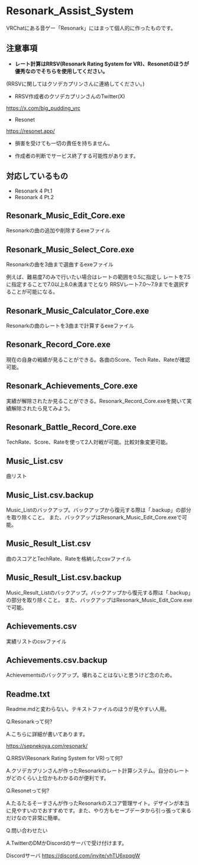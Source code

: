 # Resonark_Assist_System

VRChatにある音ゲー「Resonark」にはまって個人的に作ったものです。

## 注意事項

- **レート計算はRRSV(Resonark Rating System for VR)、Resonetのほうが優秀なのでそちらを使用してください。**

(RRSVに関してはクソデカプリンさんに連絡してください。)

- RRSV作成者のクソデカプリンさんのTwitter(X)

https://x.com/big_pudding_vrc

- Resonet

https://resonet.app/

- 損害を受けても一切の責任を持ちません。

- 作成者の判断でサービス終了する可能性があります。

## 対応しているもの
- Resonark 4 Pt.1
- Resonark 4 Pt.2

## Resonark_Music_Edit_Core.exe
Resonarkの曲の追加や削除するexeファイル

## Resonark_Music_Select_Core.exe
Resonarkの曲を3曲まで選曲するexeファイル

例えば、難易度7のみで行いたい場合はレートの範囲を0.5に指定し
レートを7.5に指定することで7.0以上8.0未満までとなり
RRSVレート7.0～7.9までを選択することが可能になる。

## Resonark_Music_Calculator_Core.exe
Resonarkの曲のレートを3曲まで計算するexeファイル

## Resonark_Record_Core.exe
現在の自身の戦績が見ることができる。各曲のScore、Tech Rate、Rateが確認可能。

## Resonark_Achievements_Core.exe
実績が解除されたか見ることができる。Resonark_Record_Core.exeを開いて実績解除されたら見てみよう。

## Resonark_Battle_Record_Core.exe
TechRate、Score、Rateを使って2人対戦が可能。比較対象変更可能。

## Music_List.csv
曲リスト

## Music_List.csv.backup
Music_Listのバックアップ。バックアップから復元する際は「.backup」の部分を取り除くこと。
また、バックアップはResonark_Music_Edit_Core.exeで可能。

## Music_Result_List.csv
曲のスコアとTechRate、Rateを格納したcsvファイル

## Music_Result_List.csv.backup
Music_Result_Listのバックアップ。バックアップから復元する際は「.backup」の部分を取り除くこと。
また、バックアップはResonark_Music_Edit_Core.exeで可能。

## Achievements.csv
実績リストのcsvファイル

## Achievements.csv.backup
Achievementsのバックアップ。壊れることはないと思うけど念のため。

## Readme.txt
Readme.mdと変わらない。テキストファイルのほうが見やすい人用。

Q.Resonarkって何?

A.こちらに詳細が書いてあります。

https://sepnekoya.com/resonark/

Q.RRSV(Resonark Rating System for VR)って何?

A.クソデカプリンさんが作ったResonarkのレート計算システム。自分のレートがどのくらい上位かもわかるのが便利です。

Q.Resonetって何?

A.たるたるそーすさんが作ったResonarkのスコア管理サイト。デザインが本当に見やすいのでおすすめです。また、やり方もセーブデータから引っ張って来るだけなので非常に簡単。

Q.問い合わせたい

A.TwitterのDMかDiscordのサーバで受け付けます。

Discordサーバ
https://discord.com/invite/vhTU6xpqgW